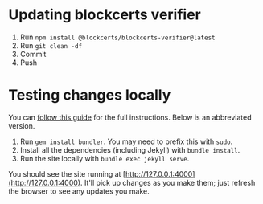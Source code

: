 # Updating blockcerts verifier

1. Run `npm install @blockcerts/blockcerts-verifier@latest`
2. Run `git clean -df`
3. Commit
4. Push


# Testing changes locally
You can [follow this guide](https://help.github.com/articles/setting-up-your-github-pages-site-locally-with-jekyll/) for the full instructions. Below is an abbreviated version.

1. Run `gem install bundler`. You may need to prefix this with `sudo`.
2. Install all the dependencies (including Jekyll) with `bundle install`.
3. Run the site locally with `bundle exec jekyll serve`.

You should see the site running at [http://127.0.0.1:4000](http://127.0.0.1:4000). It'll pick up changes as you make them; just refresh the browser to see any updates you make.
